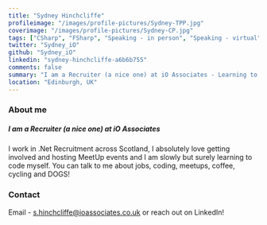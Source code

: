 ```yaml
---
title: "Sydney Hinchcliffe"
profileimage: "/images/profile-pictures/Sydney-TPP.jpg"
coverimage: "/images/profile-pictures/Sydney-CP.jpg"
tags: ["CSharp", "FSharp", "Speaking - in person", "Speaking - virtual", "MeetUp Organiser"]
twitter: "Sydney_iO"
github: "Sydney_iO"
linkedin: "sydney-hinchcliffe-a6b6b755"
comments: false
summary: "I am a Recruiter (a nice one) at iO Associates - Learning to code!"
location: "Edinburgh, UK"
---
```



### About me
##### **I am a Recruiter (a nice one) at iO Associates**

I work in .Net Recruitment across Scotland, I absolutely love getting involved and hosting MeetUp events and I am slowly but surely learning to code myself. You can talk to me about jobs, coding, meetups, coffee, cycling and DOGS!

### Contact
Email - s.hinchcliffe@ioassociates.co.uk or reach out on LinkedIn!
